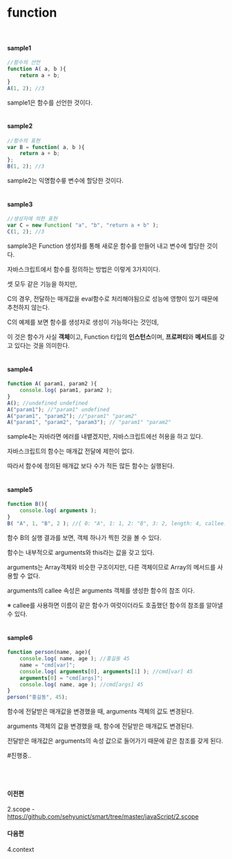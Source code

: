 # function

<br/>

#### sample1
```javascript
//함수의 선언
function A( a, b ){
	return a + b;
}
A(1, 2); //3
```
sample1은 함수를 선언한 것이다.
<br/><br/>

#### sample2
```javascript
//함수의 표현
var B = function( a, b ){
	return a + b;
};
B(1, 2); //3
```
sample2는 익명함수릏 변수에 할당한 것이다.
<br/><br/>

#### sample3
```javascript
//생성자에 의한 표현
var C = new Function( "a", "b", "return a + b" );
C(1, 2); //3
```
sample3은 Function 생성자를 통해 새로운 함수를 만들어 내고 변수에 할당한 것이다.

자바스크립트에서 함수를 정의하는 방법은 이렇게 3가지이다.

셋 모두 같은 기능을 하지만, 

C의 경우, 전달하는 매개값을 eval함수로 처리해야됨으로 성능에 영향이 있기 때문에 추천하지 않는다.

C의 예제를 보면 함수를 생성자로 생성이 가능하다는 것인데,

이 것은 함수가 사실 **객체**이고, Function 타입의 **인스턴스**이며, **프로퍼티**와 **메서드**를 갖고 있다는 것을 의미한다.
<br/><br/>

#### sample4
```javascript
function A( param1, param2 ){
	console.log( param1, param2 );
}
A(); //undefined undefined
A("param1"); //"param1" undefined
A("param1", "param2"); //"param1" "param2"
A("param1", "param2", "param3"); // "param1" "param2"
```
sample4는 자바라면 에러를 내뱉겠지만, 자바스크립트에선 허용을 하고 있다.

자바스크립트의 함수는 매개값 전달에 제한이 없다.

따라서 함수에 정의된 매개값 보다 수가 적든 많든 함수는 실행된다.
<br/><br/>

#### sample5
```javascript
function B(){
	console.log( arguments );
}
B( "A", 1, "B", 2 ); //{ 0: "A", 1: 1, 2: "B", 3: 2, length: 4, callee: B }
```
함수 B의 실행 결과를 보면, 객체 하나가 찍힌 것을 볼 수 있다.

함수는 내부적으로 arguments와 this라는 값을 갖고 있다.

arguments는 Array객체와 비슷한 구조이지만, 다른 객체이므로 Array의 메서드를 사용할 수 없다.

arguments의 callee 속성은 arguments 객체를 생성한 함수의 참조 이다.

※ callee를 사용하면 이름이 같은 함수가 여럿이더라도 호출했던 함수의 참조를 알아낼 수 있다. 
<br/><br/>

#### sample6
```javascript
function person(name, age){
	console.log( name, age ); //홍길동 45
	name = "cmd[var]";
	console.log( arguments[0], arguments[1] ); //cmd[var] 45
	arguments[0] = "cmd[args]";
	console.log( name, age ); //cmd[args] 45
}
person("홍길동", 45);
```
함수에 전달받은 매개값을 변경했을 때, arguments 객체의 값도 변경된다.

arguments 객체의 값을 변경했을 때, 함수에 전달받은 매개값도 변경된다.

전달받은 매개값은 arguments의 속성 값으로 들어가기 때문에 같은 참조를 갖게 된다.


#진행중..

<br/><br/>

#### 이전편 
2.scope - https://github.com/sehyunict/smart/tree/master/javaScript/2.scope
#### 다음편
4.context

<br/>
<br/>
<br/>
<br/>